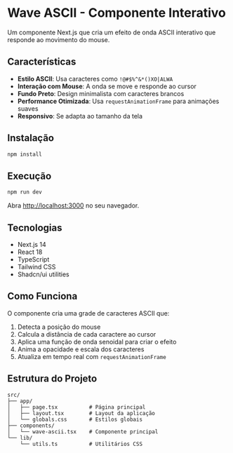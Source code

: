 # Wave ASCII - Componente Interativo

Um componente Next.js que cria um efeito de onda ASCII interativo que responde ao movimento do mouse.

## Características

- **Estilo ASCII**: Usa caracteres como `!@#$%^&*()XO|ALWA`
- **Interação com Mouse**: A onda se move e responde ao cursor
- **Fundo Preto**: Design minimalista com caracteres brancos
- **Performance Otimizada**: Usa `requestAnimationFrame` para animações suaves
- **Responsivo**: Se adapta ao tamanho da tela

## Instalação

```bash
npm install
```

## Execução

```bash
npm run dev
```

Abra [http://localhost:3000](http://localhost:3000) no seu navegador.

## Tecnologias

- Next.js 14
- React 18
- TypeScript
- Tailwind CSS
- Shadcn/ui utilities

## Como Funciona

O componente cria uma grade de caracteres ASCII que:
1. Detecta a posição do mouse
2. Calcula a distância de cada caractere ao cursor
3. Aplica uma função de onda senoidal para criar o efeito
4. Anima a opacidade e escala dos caracteres
5. Atualiza em tempo real com `requestAnimationFrame`

## Estrutura do Projeto

```
src/
├── app/
│   ├── page.tsx          # Página principal
│   ├── layout.tsx        # Layout da aplicação
│   └── globals.css       # Estilos globais
├── components/
│   └── wave-ascii.tsx    # Componente principal
└── lib/
    └── utils.ts          # Utilitários CSS
```

